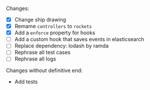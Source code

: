 Changes:
- [x] Change ship drawing
- [x] Remame `controllers` to `rockets`
- [x] Add a `enforce` property for hooks
- [ ] Add a custom hook that saves events in elasticsearch
- [ ] Replace dependency: lodash by ramda
- [ ] Rephrase all test cases
- [ ] Rephrase all logs

Changes without definitive end:
- Add tests
